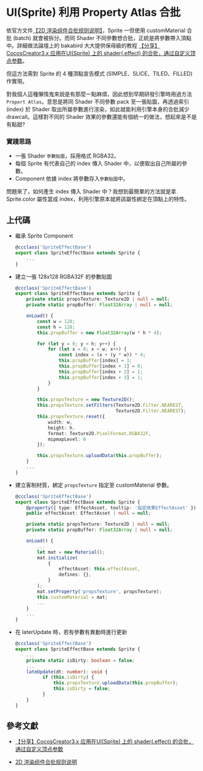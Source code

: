 # UI(Sprite) 利用 Property Atlas 合批

依官方文件[【2D 渲染组件合批规则说明】](https://docs.cocos.com/creator/3.8/manual/zh/ui-system/components/engine/ui-batch.html#%E5%90%88%E6%89%B9%E6%96%B9%E6%B3%95%E8%AF%B4%E6%98%8E)，Sprite 一但使用 customMaterial 合批 (batch) 就會被拆分。而同 Shader 不同參數想合批，正統是將參數帶入頂點中。詳細做法論壇上的 bakabird 大大提供保母級的教程 [【分享】CocosCreator3.x 应用在UI(Sprite) 上的 shader(.effect) 的合批，通过自定义顶点参数](https://forum.cocos.org/t/topic/153963)。

但這方法需對 Sprite 的 4 種頂點宣告模式 (SIMPLE、SLICE、TILED、FILLED) 作實現。

對我個人這種懶惰鬼來說是有那麼一點麻煩，因此想到早期研發引擎時用過方法 `Propert Atlas`。意思是將同 Shader 不同參數 pack 至一張貼圖，再透過索引 (index) 於 Shader 取出所屬參數進行渲染，如此就能利用引擎本身的合批減少 drawcall。這樣對不同的 Shader 效果的參數還能有個統一的做法，想起來是不是有點甜?

### 實踐思路
* 一張 Shader `參數貼圖`，採用格式 RGBA32。
* 每個 Sprite 有代表自己的 index 傳入 Shader 中，以便取出自己所屬的參數。
* Component 依據 index 將參數存入`參數貼圖`中。

問題來了，如何產生 index 傳入 Shader 中？我想到最簡單的方法就是拿 Sprite.color 屬性當成 index，利用引擎原本就將該屬性綁定在頂點上的特性。

## 上代碼

* 繼承 Sprite Component

    ```typescript
    @ccclass('SpriteEffectBase')
    export class SpriteEffectBase extends Sprite { 
        ...
    }
    ```

* 建立一張 128x128 RGBA32F 的參數貼圖

    ```typescript
    @ccclass('SpriteEffectBase')
    export class SpriteEffectBase extends Sprite { 
        private static propsTexture: Texture2D | null = null;
        private static propBuffer: Float32Array | null = null;

        onLoad() {
            const w = 128;
            const h = 128;
            this.propBuffer = new Float32Array(w * h * 4);

            for (let y = 0; y < h; y++) {
                for (let x = 0; x < w; x++) {
                    const index = (x + (y * w)) * 4;
                    this.propBuffer[index] = 1;
                    this.propBuffer[index + 1] = 0;
                    this.propBuffer[index + 2] = 1;
                    this.propBuffer[index + 3] = 1;
                }
            }

            this.propsTexture = new Texture2D();
            this.propsTexture.setFilters(Texture2D.Filter.NEAREST,
                                         Texture2D.Filter.NEAREST);
            this.propsTexture.reset({
                width: w,
                height: h,
                format: Texture2D.PixelFormat.RGBA32F,
                mipmapLevel: 0
            });

            this.propsTexture.uploadData(this.propBuffer);
        }
        ...
    }
    ```

* 建立客制材質，綁定 `propsTexture` 指定至 customMaterial 參數。

    ```typescript
    @ccclass('SpriteEffectBase')
    export class SpriteEffectBase extends Sprite {
        @property({ type: EffectAsset, tooltip: '指定效果EffectAsset' })
        public effectAsset: EffectAsset | null = null;
    
        private static propsTexture: Texture2D | null = null;
        private static propBuffer: Float32Array | null = null;

        onLoad() {
            ...
            let mat = new Material();
            mat.initialize(
                {
                    effectAsset: this.effectAsset,
                    defines: {},
                }
            );
            mat.setProperty('propsTexture', propsTexture);
            this.customMaterial = mat;
            ...
        }
        ...
    }
    ```
* 在 laterUpdate 時，若有參數有異動時進行更新

  ```typescript
  @ccclass('SpriteEffectBase')
  export class SpriteEffectBase extends Sprite {
      ...
      private static isDirty: boolean = false;
      ...
      lateUpdate(dt: number): void {    
            if (this.isDirty) {
                this.propsTexture.uploadData(this.propBuffer);
                this.isDirty = false;
            }
      }
  }
  ```


## 參考文獻
* [【分享】CocosCreator3.x 应用在UI(Sprite) 上的 shader(.effect) 的合批，通过自定义顶点参数](https://forum.cocos.org/t/topic/153963)

* [2D 渲染组件合批规则说明](https://docs.cocos.com/creator/3.8/manual/zh/ui-system/components/engine/ui-batch.html#%E5%90%88%E6%89%B9%E6%96%B9%E6%B3%95%E8%AF%B4%E6%98%8E)


